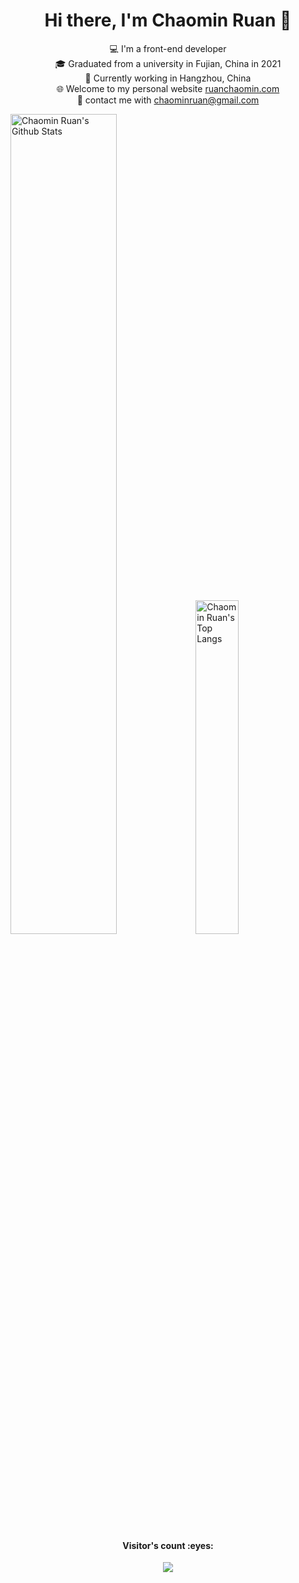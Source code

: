 <h1 align="center">Hi there, I'm Chaomin Ruan 👋</h1>

<div align="center">
  💻 I'm a front-end developer
  <br>
  🎓 Graduated from a university in Fujian, China in 2021 
  <br>
  🏢 Currently working in Hangzhou, China
  <br>
  🌐 Welcome to my personal website  <a href="https://ruanchaomin.com/" title="阮超民的个人网站 - Ruan ChaoMin's Personal Website">ruanchaomin.com</a>
  <br>
  📧 contact me with <a href="mailto: chaominruan@gmail.com>">chaominruan@gmail.com</a>
  <br>
</div>

<p>
  <img src="https://github-readme-stats.vercel.app/api?username=ChaominRuan&count_private=true&show_icons=true&hide_border=true" alt="Chaomin Ruan's Github Stats" width="58%" />
  <img src="https://github-readme-stats.vercel.app/api/top-langs/?username=ChaominRuan&layout=compact&hide_border=true&langs_count=10" alt="Chaomin Ruan's Top Langs" width="37%" /> 
</p>


<div align="center">
  <h4>Visitor's count :eyes:</h4>
  
  [![](https://camo.githubusercontent.com/79b3e7100da3a51f64866caa43e03a28950fa6db43f13208906ed092441beea1/68747470733a2f2f70726f66696c652d636f756e7465722e676c697463682e6d652f4368616f6d696e5275616e2f636f756e742e737667)](https://ruanchaomin.com/)

</div>

<!---
ChaominRuan/ChaominRuan is a ✨ special ✨ repository because its `README.md` (this file) appears on your GitHub profile.
You can click the Preview link to take a look at your changes.
--->

